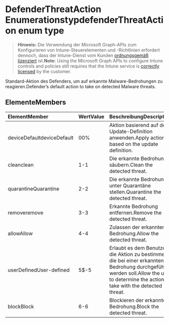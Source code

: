 # <a name="defenderthreataction-enum-type"></a><span data-ttu-id="4cb63-101">DefenderThreatAction Enumerationstyp</span><span class="sxs-lookup"><span data-stu-id="4cb63-101">defenderThreatAction enum type</span></span>

> <span data-ttu-id="4cb63-102">**Hinweis:** Die Verwendung der Microsoft Graph-APIs zum Konfigurieren von Intune-Steuerelementen und -Richtlinien erfordert dennoch, dass der Intune-Dienst vom Kunden [ordnungsgemäß lizenziert](https://go.microsoft.com/fwlink/?linkid=839381) ist.</span><span class="sxs-lookup"><span data-stu-id="4cb63-102">**Note:** Using the Microsoft Graph APIs to configure Intune controls and policies still requires that the Intune service is [correctly licensed](https://go.microsoft.com/fwlink/?linkid=839381) by the customer.</span></span>

<span data-ttu-id="4cb63-103">Standard-Aktion des Defenders, um auf erkannte Malware-Bedrohungen zu reagieren.</span><span class="sxs-lookup"><span data-stu-id="4cb63-103">Defender’s default action to take on detected Malware threats.</span></span>
## <a name="members"></a><span data-ttu-id="4cb63-104">Elemente</span><span class="sxs-lookup"><span data-stu-id="4cb63-104">Members</span></span>
|<span data-ttu-id="4cb63-105">Element</span><span class="sxs-lookup"><span data-stu-id="4cb63-105">Member</span></span>|<span data-ttu-id="4cb63-106">Wert</span><span class="sxs-lookup"><span data-stu-id="4cb63-106">Value</span></span>|<span data-ttu-id="4cb63-107">Beschreibung</span><span class="sxs-lookup"><span data-stu-id="4cb63-107">Description</span></span>|
|:---|:---|:---|
|<span data-ttu-id="4cb63-108">deviceDefault</span><span class="sxs-lookup"><span data-stu-id="4cb63-108">deviceDefault</span></span>|<span data-ttu-id="4cb63-109">0</span><span class="sxs-lookup"><span data-stu-id="4cb63-109">0%</span></span>|<span data-ttu-id="4cb63-110">Aktion basierend auf der Update-Definition anwenden.</span><span class="sxs-lookup"><span data-stu-id="4cb63-110">Apply action based on the update definition.</span></span>|
|<span data-ttu-id="4cb63-111">clean</span><span class="sxs-lookup"><span data-stu-id="4cb63-111">clean</span></span>|<span data-ttu-id="4cb63-112">1</span><span class="sxs-lookup"><span data-stu-id="4cb63-112">-1</span></span>|<span data-ttu-id="4cb63-113">Die erkannte Bedrohung säubern.</span><span class="sxs-lookup"><span data-stu-id="4cb63-113">Clean the detected threat.</span></span>|
|<span data-ttu-id="4cb63-114">quarantine</span><span class="sxs-lookup"><span data-stu-id="4cb63-114">Quarantine</span></span>|<span data-ttu-id="4cb63-115">2</span><span class="sxs-lookup"><span data-stu-id="4cb63-115">-2</span></span>|<span data-ttu-id="4cb63-116">Die erkannte Bedrohung unter Quarantäne stellen.</span><span class="sxs-lookup"><span data-stu-id="4cb63-116">Quarantine the detected threat.</span></span>|
|<span data-ttu-id="4cb63-117">remove</span><span class="sxs-lookup"><span data-stu-id="4cb63-117">remove</span></span>|<span data-ttu-id="4cb63-118">3</span><span class="sxs-lookup"><span data-stu-id="4cb63-118">-3</span></span>|<span data-ttu-id="4cb63-119">Erkannte Bedrohung entfernen.</span><span class="sxs-lookup"><span data-stu-id="4cb63-119">Remove the detected threat.</span></span>|
|<span data-ttu-id="4cb63-120">allow</span><span class="sxs-lookup"><span data-stu-id="4cb63-120">Allow</span></span>|<span data-ttu-id="4cb63-121">4</span><span class="sxs-lookup"><span data-stu-id="4cb63-121">-4</span></span>|<span data-ttu-id="4cb63-122">Zulassen der erkannten Bedrohung.</span><span class="sxs-lookup"><span data-stu-id="4cb63-122">Allow the detected threat.</span></span>|
|<span data-ttu-id="4cb63-123">userDefined</span><span class="sxs-lookup"><span data-stu-id="4cb63-123">User-defined</span></span>|<span data-ttu-id="4cb63-124">5</span><span class="sxs-lookup"><span data-stu-id="4cb63-124">$-5</span></span>|<span data-ttu-id="4cb63-125">Erlaubt es dem Benutzer, die Aktion zu bestimmen, die bei einer erkannten Bedrohung durchgeführt werden soll.</span><span class="sxs-lookup"><span data-stu-id="4cb63-125">Allow the user to determine the action to take with the detected threat.</span></span>|
|<span data-ttu-id="4cb63-126">block</span><span class="sxs-lookup"><span data-stu-id="4cb63-126">Block</span></span>|<span data-ttu-id="4cb63-127">6</span><span class="sxs-lookup"><span data-stu-id="4cb63-127">-6</span></span>|<span data-ttu-id="4cb63-128">Blockieren der erkannten Bedrohung.</span><span class="sxs-lookup"><span data-stu-id="4cb63-128">Block the detected threat.</span></span>|








